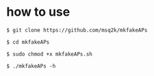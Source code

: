 # how to use

`$ git clone https://github.com/msq2k/mkfakeAPs`

`$ cd mkfakeAPs`
 
`$ sudo chmod +x mkfakeAPs.sh`

`$ ./mkfakeAPs -h`

